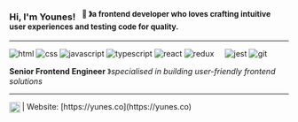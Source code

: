 ### Hi, I'm Younes! &nbsp;&nbsp;<sup>👾 &#12299;a frontend developer who loves crafting intuitive user experiences and testing code for quality.</sup>

---

![html](https://img.shields.io/badge/HTML5-E34F26?style=for-the-badge&logo=html5&logoColor=white)
![css](https://img.shields.io/badge/CSS3-1572B6?style=for-the-badge&logo=css3&logoColor=white)
![javascript](https://img.shields.io/badge/JavaScript-F7DF1E?style=for-the-badge&logo=javascript&logoColor=black)
![typescript](https://img.shields.io/badge/TypeScript-007ACC?style=for-the-badge&logo=typescript&logoColor=white)
![react](https://img.shields.io/badge/React-20232A?style=for-the-badge&logo=react&logoColor=61DAFB)
![redux](https://img.shields.io/badge/Redux-593D88?style=for-the-badge&logo=redux&logoColor=white)
&nbsp;&nbsp;&nbsp;
![jest](https://img.shields.io/badge/Jest-323330?style=for-the-badge&logo=Jest&logoColor=white)
![git](https://img.shields.io/badge/GIT-E44C30?style=for-the-badge&logo=git&logoColor=white)
&nbsp;&nbsp;&nbsp;

**Senior Frontend Engineer** &#12299;_specialised in building user-friendly frontend solutions_
<br/>

---

<a href="https://linkedin.com/in/yunesco">
  <img align="left" alt="Younes's LinkedIn" width="20px" src="https://simpleicons.now.sh/linkedin/495f7e" />
</a>
| Website: [https://yunes.co](https://yunes.co)
